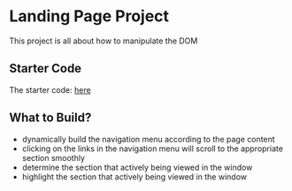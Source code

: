 # Landing Page Project
This project is all about how to manipulate the DOM

## Starter Code
The starter code: [here](https://github.com/udacity/fend/tree/refresh-2019/projects/landing-page)

## What to Build?
- dynamically build the navigation menu according to the page content
- clicking on the links in the navigation menu will scroll to the appropriate section smoothly
- determine the section that actively being viewed in the window
- highlight the section that actively being viewed in the window
